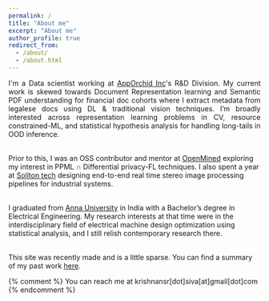 ```yaml
---
permalink: /
title: "About me"
excerpt: "About me"
author_profile: true
redirect_from: 
  - /about/
  - /about.html
---
```


[comment]: <> (<t style="font-size:30px;"><b><t1 style="color:rgb&#40;139, 209, 212&#41;">Siva</t1>ramakrishnan Subramanian</b></t>)
[comment]: <> (<t style="font-size:30px;color:rgb&#40;139, 209, 212&#41;"><b>About me</b></t>)

<p align="justify">
I'm a Data scientist working at <a href="https://www.apporchid.com">AppOrchid Inc</a>'s R&D Division. My current work is skewed towards Document Representation learning and Semantic PDF understanding for financial doc cohorts where I extract metadata from legalese docs using DL & traditional vision techniques. I’m broadly interested across representation learning problems in CV, resource constrained-ML, and statistical hypothesis analysis for handling long-tails in OOD inference.
<br>
<br>

Prior to this, I was an OSS contributor and mentor at <a href="https://www.openmined.org">OpenMined</a> exploring my interest in PPML ∩ Differential privacy-FL techniques. I also spent a year at <a href="https://www.solitontech.com">Soliton tech</a> designing end-to-end real time stereo image processing pipelines for industrial systems.
<br>
<br>

I graduated from <a href="https://www.annauniv.edu">Anna University</a> in India with a Bachelor’s degree in Electrical Engineering. My research interests at that time were in the interdisciplinary field of electrical machine design optimization using statistical analysis, and I still relish contemporary research there.
<br>
<br>

This site was recently made and is a little sparse. You can find a summary of my past work <a href="https://krishnansr.github.io/cv">here</a>.

{% comment %}
You can reach me at krishnansr[dot]siva[at]gmail[dot]com
{% endcomment %}
</p>
